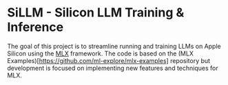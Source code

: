 # SiLLM - Silicon LLM Training & Inference
The goal of this project is to streamline running and training LLMs on Apple Silicon using the [MLX](https://github.com/ml-explore/mlx/) framework. The code is based on the (MLX Examples)[https://github.com/ml-explore/mlx-examples] repository but development is focused on implementing new features and techniques for MLX.